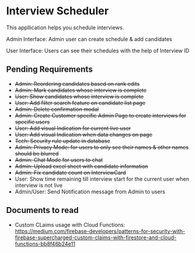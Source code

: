 # Interview Scheduler

This appllication helps you schedule interviews.

Admin Interface:
Admin user can create schedule & add candidates

User Interface:
Users can see their schedules with the help of Interview ID

## Pending Requirements

- ~~Admin: Reordering candidates based on rank edits~~
- ~~Admin: Mark candidates whose interview is complete~~
- ~~User: Show candidates whose interview is complete~~
- ~~User: Add filter search feature on candidate list page~~
- ~~Admin: Delete confirmation modal~~
- ~~Admin: Create Customer specific Admin Page to create interviews for specific users~~
- ~~User: Add visual Indication for current live user~~
- ~~User: Add visual Indication when data changes on page~~
- ~~Tech: Security rule update in database~~
- ~~Admin: Privacy Mode: for users to only see their names & other names should be blurred~~
- ~~Admin: Chat Mode for users to chat~~
- ~~Admin: Upload excel sheet with candidate information~~
- ~~Admin: Fix candidate count on InterviewCard~~
- User: Show time remaining till interview start for the current user when interview is not live
- Admin/User: Send Notification message from Admin to users

## Documents to read

- Custom CLaims usage with Cloud Functions: https://medium.com/firebase-developers/patterns-for-security-with-firebase-supercharged-custom-claims-with-firestore-and-cloud-functions-bb8f46b24e11
